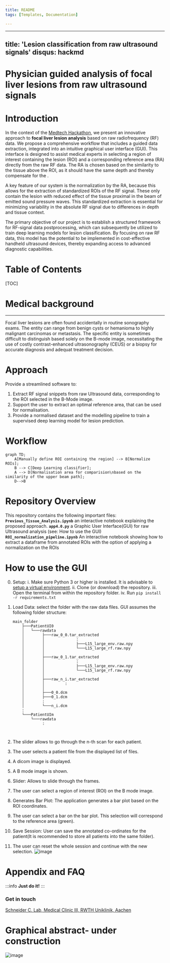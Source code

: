 ```yaml
---
title: README
tags: [Templates, Documentation]

---
```


---
title: 'Lesion classification from raw ultrasound signals'
disqus: hackmd
---

Physician guided analysis of focal liver lesions from raw ultrasound signals 
===

# Introduction
In the context of the [Medtech Hackathon](https://github.com/Medtech-hackathon), we present an innovative approach to **focal liver lesion analysis** based on raw radiofrequency (RF) data. We propose a comprehensive workflow that includes a guided data extraction, integrated into an intuitive graphical user interface (GUI). This interface is designed to assist medical experts in selecting a region of interest containing the lesion (ROI) and a corresponding reference area (RA) directly from the raw RF data. The RA is chosen based on the similarity to the tissue above the ROI, as it should have the same depth and thereby compensate for the .

A key feature of our system is the normalization by the RA, because this allows for the extraction of standardized ROIs of the RF signal. These only contain the lesion with reduced effect of the tissue proximal in the beam of emitted sound pressure waves. This standardized extraction is essential for minimizing variability in the absolute RF signal due to differences in depth and tissue context.

The primary objective of our project is to establish a structured framework for RF-signal data postprocessing, which can subsequently be utilized to train deep learning models for lesion classification. By focusing on raw RF data, this model has the potential to be implemented in cost-effective handheld ultrasound devices, thereby expanding access to advanced diagnostic capabilities.

# Table of Contents
[TOC]


# Medical background
---
Focal liver lesions are often found accidentally in routine sonography exams. The entity can range from benign cysts or hemanioma to highly malignant carcinomas or metastasis. The specific entity is sometimes difficult to distinguish based solely on the B-mode image, necessitating the use of costly contrast-enhanced ultrasonography (CEUS) or a biopsy for accurate diagnosis and adequat treatment decision.
# Approach
Provide a streamlined software to:
1. Extract RF signal snippets from raw Ultrasound data, corresponding to the ROI selected in the B-Mode image.
2. Support the user to extract an optimal reference area, that can be used for normalisation.
3. Provide a normalised dataset and the modelling pipeline to train a supervised deep learning model for lesion prediction.

# Workflow

```mermaid
graph TD;
    A[Manually define ROI containing the region] --> B[Normalize ROIs];
    B --> C[Deep Learning classifier];
    A --> D[Normalisation area for comparision\nbased on the similarity of the upper beam path];
    D-->B
```

# Repository Overview
This repository contains the following important files:
**``Previous_Tissue_Analysis.ipynb``**
an interactive notebook explaining the proposed approach. 
**``app4.0.py``**
a Graphic User Interface(GUI) for raw Ultrasound analysis (see: How to use the GUI)
**``ROI_normalization_pipeline.ipynb``**
An interactive notebook showing how to extract a dataframe from annotated ROIs with the option of applying a normalization on the ROIs


# How to use the GUI 

0. Setup:
    i. Make sure Python 3 or higher is installed. It is advisable to  [setup a virtual environment](https://python.land/virtual-environments/virtualenv).
    ii. Clone (or download) the repository.
    iii. Open the terminal from within the repository folder.
    iv. Run `pip install -r requirements.txt`

2. Load Data: select the folder with the raw data files. GUI assumes the following folder structure: 

    ```
    main_folder
        ├───PatientUI0
        │   └───rawdata
        │        ├───raw_0_0.tar_extracted
        │        │              :
        │        │              ├───L15_large_env.raw.npy
        │        │              └───L15_large_rf.raw.npy
        │        │              
        │        ├───raw_0_1.tar_extracted
        │        │              :
        │        │              ├───L15_large_env.raw.npy
        │        │              └───L15_large_rf.raw.npy
        │        │
        │        ├───raw_n_i.tar_extracted
        │        │         :
        │        │ 
        │        ├───0_0.dcm
        │        ├───0_1.dcm
        │        :
        │        └───n_i.dcm
        :
        └───PatientUIm
            └───rawdata
                 :
    
        
2. The slider allows to go through the n-th scan for each patient.
3. The user selects a patient file from the displayed list of files.
4. A dicom image is displayed.
5. A B mode image is shown. 
6. Slider: Allows to slide through the frames.
7. The user can select a region of interest (ROI) on the B mode image.
8. Generates Bar Plot: The application generates a bar plot based on the ROI coordinates.
9. The user can select a bar on the bar plot. This selection will correspond to the reference area (green). 
10. Save Session: User can save the annotated co-ordinates for the patient(It is recommended to store all patients into the same folder).
11. The user can reset the whole session and continue with the new selection.
![image](https://hackmd.io/_uploads/BkvlCmCjC.png)


# Appendix and FAQ

:::info
**Just do it!**
:::

### Get in touch
[Schneider C. Lab, Medical Clinic III, RWTH Uniklinik, Aachen](https://www.ukaachen.de/kliniken-institute/klinik-fuer-gastroenterologie-stoffwechselerkrankungen-und-internistische-intensivmedizin-med-klinik-iii/forschung/ag-schneider-carolin/)

# Graphical abstract- under construction
![image](https://hackmd.io/_uploads/r1CcaX120.png)


